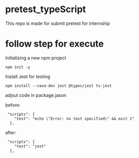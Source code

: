 # pretest_typeScript <br>
<p>This repo is made for submit pretest for internship</p>

<h1>follow step for execute</h1>
<p>Initializing a new npm project</p>

```
npm init -y
```
<p>Install Jest for testing </p>

```
npm install --save-dev jest @types/jest ts-jest
```

<p>adjsut code in package.jason</p>
before: <br>

```
 "scripts": {
    "test": "echo \"Error: no test specified\" && exit 1"
  },
```
after:

```
 "scripts": {
    "test": "jest"
  },
```

